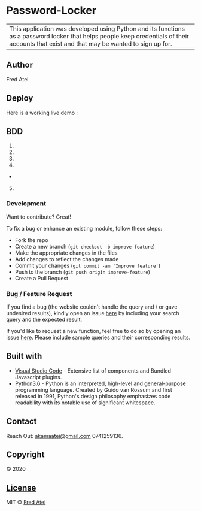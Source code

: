 # Password-Locker
<table>
<tr>
<td>
This application was developed using Python and its functions as a password locker that helps people keep credentials of their accounts that exist and that may be wanted to sign up for.
</td>
</tr>
</table>

## Author
Fred Atei


## Deploy
Here is a working live demo : 

## BDD
1. 

2.  

3. 

4. 
- 
   
5. 

### Development
Want to contribute? Great!

To fix a bug or enhance an existing module, follow these steps:

- Fork the repo
- Create a new branch (`git checkout -b improve-feature`)
- Make the appropriate changes in the files
- Add changes to reflect the changes made
- Commit your changes (`git commit -am 'Improve feature'`)
- Push to the branch (`git push origin improve-feature`)
- Create a Pull Request 

### Bug / Feature Request

If you find a bug (the website couldn't handle the query and / or gave undesired results), kindly open an issue [here](https://fredatei.github.io/Github-search/issues/new) by including your search query and the expected result.

If you'd like to request a new function, feel free to do so by opening an issue [here](https://fredatei.github.io/Github-search/issues/new). Please include sample queries and their corresponding results.


## Built with 

- [Visual Studio Code](https://code.visualstudio.com/) - Extensive list of components and  Bundled Javascript plugins.
- [Python3.6](https://www.python.org/) - Python is an interpreted, high-level and general-purpose programming language. Created by Guido van Rossum and first released in 1991, Python's design philosophy emphasizes code readability with its notable use of significant whitespace.

## Contact

Reach Out: akamaatei@gmail.com
           0741259136.   

## Copyright
© 2020

## [License](https://github.com/FredAtei/Password-Locker/blob/master/LICENSE)

MIT © [Fred Atei ](https://github.com/FredAtei/Password-Locker)